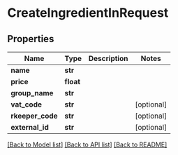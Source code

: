 # CreateIngredientInRequest

## Properties
Name | Type | Description | Notes
------------ | ------------- | ------------- | -------------
**name** | **str** |  | 
**price** | **float** |  | 
**group_name** | **str** |  | 
**vat_code** | **str** |  | [optional] 
**rkeeper_code** | **str** |  | [optional] 
**external_id** | **str** |  | [optional] 

[[Back to Model list]](../README.md#documentation-for-models) [[Back to API list]](../README.md#documentation-for-api-endpoints) [[Back to README]](../README.md)

